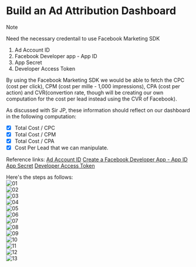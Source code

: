 # Build an Ad Attribution Dashboard

> [!Note]
> Need the necessary credentail to use Facebook Marketing SDK
> 1. Ad Account ID
> 2. Facebook Developer app - App ID
> 3. App Secret
> 4. Developer Access Token 

By using the Facebook Marketing SDK we would be able to fetch the CPC (cost per click), CPM (cost per mille - 1,000 impressions), CPA (cost per action) and CVR(convertion rate, though will be creating our own computation for the cost per lead instead using the CVR of Facebook).

As discussed with Sir JP, these information should reflect on our dashboard in the following computation: 

- [x] Total Cost / CPC
- [x] Total Cost / CPM
- [x] Total Cost / CPA
- [x] Cost Per Lead that we can manipulate.

Reference links: 
[Ad Account ID](https://adsmanager.facebook.com/adsmanager/manage/campaigns)
[Create a Facebook Developer App - App ID](https://developers.facebook.com/)
[App Secret](https://developers.facebook.com/apps/)
[Developer Access Token](https://developers.facebook.com/tools/)

Here's the steps as follows:
<br>
![01](https://github.com/rprinceroger/tasks/assets/138009208/6ee00bbf-c254-4643-b408-9280dd721b84)
<br>
![02](https://github.com/rprinceroger/tasks/assets/138009208/888a41bc-f31e-4537-8f7f-cfa5d298d7ee)
<br>
![03](https://github.com/rprinceroger/tasks/assets/138009208/66c890af-4adb-4e7b-9fb8-f2a7c2d611fe)
<br>
![04](https://github.com/rprinceroger/tasks/assets/138009208/fb82fb33-d708-41a0-a69c-24e7776e22a0)
<br>
![05](https://github.com/rprinceroger/tasks/assets/138009208/283f5b94-4f97-499e-b9b2-4db70177fa51)
<br>
![06](https://github.com/rprinceroger/tasks/assets/138009208/9ed77671-0efe-48dd-bc79-e8a6d9cfe107)
<br>
![07](https://github.com/rprinceroger/tasks/assets/138009208/7ab32a57-2d5e-4ca9-99f3-79d85b39884e)
<br>
![08](https://github.com/rprinceroger/tasks/assets/138009208/22e7d2ca-8a9d-47e4-a8d9-b331f33149f6)
<br>
![09](https://github.com/rprinceroger/tasks/assets/138009208/0ea65b50-e5c3-444b-a5b0-ea18c0813ed8)
<br>
![10](https://github.com/rprinceroger/tasks/assets/138009208/2a58ee33-91d4-4e7a-a4d1-6f3b89a20ccd)
<br>
![11](https://github.com/rprinceroger/tasks/assets/138009208/1ba5f8e1-e503-4fc9-b909-76f399b2d76c)
<br>
![12](https://github.com/rprinceroger/tasks/assets/138009208/db78899d-c2f8-4614-a60f-dda78fa16fcb)
<br>
![13](https://github.com/rprinceroger/tasks/assets/138009208/87f99e79-2daa-4d67-845e-09c1200bebae)
